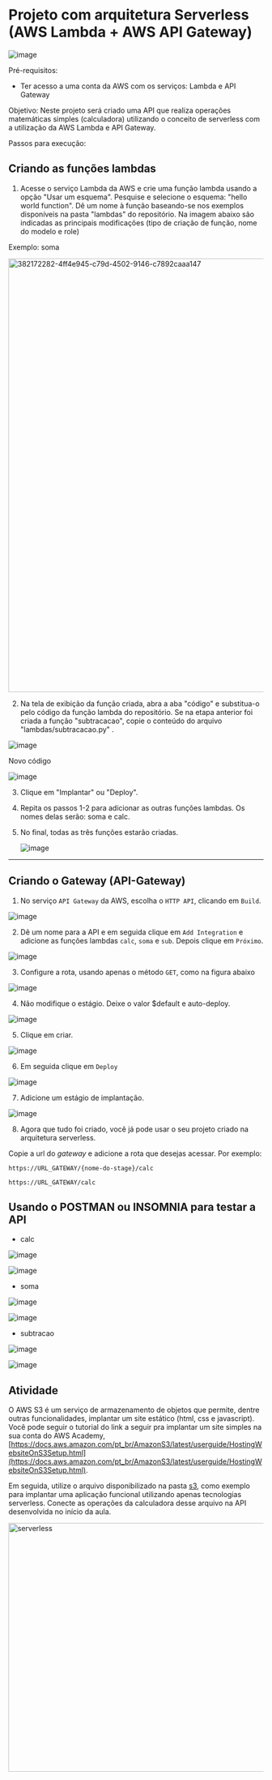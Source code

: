 # Projeto com arquitetura Serverless (AWS Lambda + AWS API Gateway)

![image](https://user-images.githubusercontent.com/276077/118579345-48beab80-b764-11eb-83db-3f7a33eb4265.png)

Pré-requisitos:
- Ter acesso a uma conta da AWS com os serviços: Lambda e API Gateway

Objetivo: 
Neste projeto será criado uma API que realiza operações matemáticas simples (calculadora) utilizando o conceito de serverless com a utilização da AWS Lambda e API Gateway.

Passos para execução:

## Criando as funções lambdas

1. Acesse o serviço Lambda da AWS e crie uma função lambda usando a opção "Usar um esquema". Pesquise e selecione o esquema: "hello world function". Dê um nome à função baseando-se nos exemplos disponíveis na pasta "lambdas" do repositório. Na imagem abaixo são indicadas as principais modificações (tipo de criação de função, nome do modelo e role)

Exemplo: soma 

<img width="804" height="856" alt="382172282-4ff4e945-c79d-4502-9146-c7892caaa147" src="https://github.com/user-attachments/assets/16f6eaae-0cf9-48cd-ac3e-9ed8cb1f3720" />

2. Na tela de exibição da função criada, abra a aba "código" e substitua-o pelo código da função lambda do repositório. Se na etapa anterior foi criada a função "subtracacao", copie o conteúdo do arquivo "lambdas/subtracacao.py" .

![image](https://github.com/user-attachments/assets/2b24fd8f-3222-46d4-9057-6ca826e84578)

Novo código

![image](https://github.com/user-attachments/assets/088aa1c7-f6e0-4509-a73b-27d71bd13f4f)

3. Clique em "Implantar" ou "Deploy".
   
4. Repita os passos 1-2 para adicionar as outras funções lambdas. Os nomes delas serão: soma e calc.

5. No final, todas as três funções estarão criadas.

   ![image](https://github.com/user-attachments/assets/04380005-94d8-43fc-95b6-d71c51790cca)




-----------------------------------------------------



## Criando o Gateway (API-Gateway)

1. No serviço `API Gateway` da AWS, escolha o `HTTP API`, clicando em `Build`.
   
![image](https://github.com/user-attachments/assets/f7f63e56-6c75-4606-b04d-d561401c2aaf)

2. Dê um nome para a API e em seguida clique em `Add Integration` e adicione as funções lambdas `calc`, `soma` e `sub`. 
Depois clique em `Próximo`.

![image](https://github.com/user-attachments/assets/27d29bee-f2e3-48f1-898f-67d82b7b7c18)

3. Configure a rota, usando apenas o método `GET`, como na figura abaixo

![image](https://github.com/user-attachments/assets/e5f8149a-d02a-43ef-ac29-a83cd653b085)

4. Não modifique o estágio. Deixe o valor $default e auto-deploy.
   
![image](https://github.com/user-attachments/assets/e3c12454-6307-42f2-80e7-99edf0475fab)

5. Clique em criar.

![image](https://github.com/user-attachments/assets/452b7791-a5ef-4769-9e24-bca79cad63d0)

6. Em seguida clique em `Deploy`

![image](https://github.com/user-attachments/assets/5ca59bc9-63cb-4a88-8d49-60daed2d81e3)

7. Adicione um estágio de implantação.
   
![image](https://github.com/user-attachments/assets/fcc555cd-02e7-4ab1-9cee-5ff8ada7eb68)

8. Agora que tudo foi criado, você já pode usar o seu projeto criado na arquitetura serverless. 

Copie a url do *gateway* e adicione a rota que desejas acessar. Por exemplo: 

`https://URL_GATEWAY/{nome-do-stage}/calc`

`https://URL_GATEWAY/calc`

## Usando o POSTMAN ou INSOMNIA para testar a API 

- calc

![image](https://user-images.githubusercontent.com/276077/115634822-c071f580-a2e0-11eb-94a6-c7a8bc7bf58b.png)

![image](https://github.com/user-attachments/assets/ac762b7e-0f17-4449-b316-f02899df72c3)


- soma

![image](https://user-images.githubusercontent.com/276077/115634892-e4353b80-a2e0-11eb-84bc-0683f80b8eea.png)

![image](https://github.com/user-attachments/assets/01e5fa8d-3beb-4d16-8f10-c4efd4c1e285)


- subtracao

![image](https://user-images.githubusercontent.com/276077/115634940-0038dd00-a2e1-11eb-92b5-dc04ce523baf.png)

![image](https://github.com/user-attachments/assets/d0581be3-cdef-4c71-b592-968d2de7cb79)


## Atividade

O AWS S3 é um serviço de armazenamento de objetos que permite, dentre outras funcionalidades, implantar um site estático (html, css e javascript). Você pode seguir o tutorial do link a seguir pra implantar um site simples na sua conta do AWS Academy, [https://docs.aws.amazon.com/pt_br/AmazonS3/latest/userguide/HostingWebsiteOnS3Setup.html](https://docs.aws.amazon.com/pt_br/AmazonS3/latest/userguide/HostingWebsiteOnS3Setup.html). 

Em seguida, utilize o arquivo disponibilizado na pasta [s3](https://github.com/rodrigoclira/devweb2/tree/main/arquitetura/serverless/s3), como exemplo para implantar uma aplicação funcional utilizando apenas tecnologias serverless. Conecte as operações da calculadora desse arquivo na API desenvolvida no início da aula.

<img width="612" height="491" alt="serverless" src="https://github.com/user-attachments/assets/5c4c8409-6560-46d9-ab02-6e23ae4f8667" />

